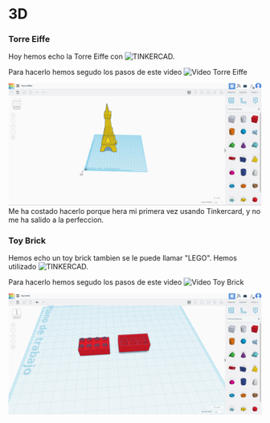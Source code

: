 # 3D 

### Torre Eiffe
Hoy hemos echo la Torre Eiffe con ![TINKERCAD.](https://www.google.com/url?sa=t&rct=j&q=&esrc=s&source=web&cd=&cad=rja&uact=8&ved=2ahUKEwj0i7fI8eL0AhUL2BoKHRyACpcQFnoECAgQAQ&url=https%3A%2F%2Fwww.tinkercad.com%2F&usg=AOvVaw1JxBDMj3J4tH5_HVKfRPhY)

Para hacerlo hemos segudo los pasos de este video ![Video Torre Eiffe](https://youtu.be/LOKpUSnjHao)

![imagen](https://github.com/ANGEY33/1er-TRIMESTRE/blob/main/%20Torre%20Eiffe.png)
Me ha costado hacerlo porque hera mi primera vez usando Tinkercard, y no me ha salido a la perfeccion.

### Toy Brick
Hemos echo un toy brick tambien se le puede llamar "LEGO". Hemos utilizado  ![TINKERCAD.](https://www.google.com/url?sa=t&rct=j&q=&esrc=s&source=web&cd=&cad=rja&uact=8&ved=2ahUKEwj0i7fI8eL0AhUL2BoKHRyACpcQFnoECAgQAQ&url=https%3A%2F%2Fwww.tinkercad.com%2F&usg=AOvVaw1JxBDMj3J4tH5_HVKfRPhY)

Para hacerlo hemos segudo los pasos de este video ![Video Toy Brick](https://youtu.be/H-sqDzjrhHw)

![imagen](https://github.com/ANGEY33/1er-TRIMESTRE/blob/main/Toy%20Brick.png)

